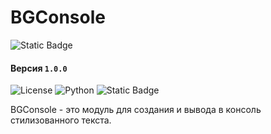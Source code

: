 # BGConsole
![Static Badge](https://img.shields.io/badge/%F0%9F%87%B7%F0%9F%87%BA-%D0%94%D0%BE%D0%BA%D1%83%D0%BC%D0%B5%D0%BD%D1%82%D0%B0%D1%86%D0%B8%D1%8F%20%D0%BD%D0%B0%20%D1%80%D1%83%D1%81%D1%81%D0%BA%D0%BE%D0%BC-white?style=for-the-badge)

#### Версия `1.0.0`
![License](https://img.shields.io/badge/License-MIT-g?style=flat)
![Python](https://img.shields.io/badge/Python-3.9%5E-blue?style=flat)
![Static Badge](https://img.shields.io/badge/PyPi-v1.0.0-blue?style=flat)


BGConsole - это модуль для создания и вывода в консоль стилизованного текста.

